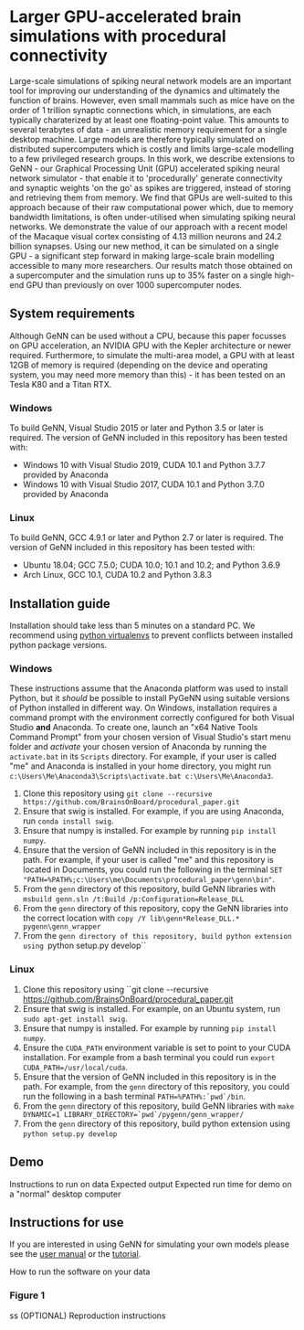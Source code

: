 # Larger GPU-accelerated brain simulations with procedural connectivity
Large-scale simulations of spiking neural network models are an important tool for improving our understanding of the dynamics and ultimately the function of brains.
However, even small mammals such as mice have on the order of 1 trillion synaptic connections which, in simulations, are each typically charaterized by at least one floating-point value.
This amounts to several terabytes of data - an unrealistic memory requirement for a single desktop machine.
Large models are therefore typically simulated on distributed supercomputers which is costly and limits large-scale modelling to a few privileged research groups.
In this work, we describe extensions to GeNN - our Graphical Processing Unit (GPU) accelerated spiking neural network simulator - that enable it to 'procedurally' generate connectivity and synaptic weights 'on the go' as spikes are triggered, instead of storing and retrieving them from memory.
We find that GPUs are well-suited to this approach because of their raw computational power which, due to memory bandwidth limitations, is often under-utilised when simulating spiking neural networks.
We demonstrate the value of our approach with a recent model of the Macaque visual cortex consisting of 4.13 million neurons and 24.2 billion synapses.
Using our new method, it can be simulated on a single GPU - a significant step forward in making large-scale brain modelling accessible to many more researchers.
Our results match those obtained on a supercomputer and the simulation runs up to 35% faster on a single high-end GPU than previously on over 1000 supercomputer nodes.

## System requirements
Although GeNN can be used without a CPU, because this paper focusses on GPU acceleration, an NVIDIA GPU with the Kepler architecture or newer required.
Furthermore, to simulate the multi-area model, a GPU with at least 12GB of memory is required (depending on the device and operating system, you may need more memory than this) - it has been tested on an Tesla K80 and a Titan RTX.

### Windows
To build GeNN, Visual Studio 2015 or later and Python 3.5 or later is required.
The version of GeNN included in this repository has been tested with:
* Windows 10 with Visual Studio 2019, CUDA 10.1 and Python 3.7.7 provided by Anaconda
* Windows 10 with Visual Studio 2017, CUDA 10.1 and Python 3.7.0 provided by Anaconda

### Linux
To build GeNN, GCC 4.9.1 or later and Python 2.7 or later is required.
The version of GeNN included in this repository has been tested with:
* Ubuntu 18.04; GCC 7.5.0; CUDA 10.0; 10.1 and 10.2; and Python 3.6.9
* Arch Linux, GCC 10.1, CUDA 10.2 and Python 3.8.3

## Installation guide
Installation should take less than 5 minutes on a standard PC.
We recommend using [python virtualenvs](https://pypi.org/project/virtualenv/) to prevent conflicts between installed python package versions.

### Windows
These instructions assume that the Anaconda platform was used to install Python, but it _should_ be possible to install PyGeNN using suitable versions of Python installed in different way.
On Windows, installation requires a command prompt with the environment correctly configured for both Visual Studio **and** Anaconda. 
To create one, launch an "x64 Native Tools Command Prompt" from your chosen version of Visual Studio's start menu folder and _activate_ your chosen version of Anaconda by running the ``activate.bat`` in its ``Scripts`` directory. 
For example, if your user is called "me" and Anaconda is installed in your home directory, you might run ``c:\Users\Me\Anaconda3\Scripts\activate.bat c:\Users\Me\Anaconda3``.

1. Clone this repository using ``git clone --recursive https://github.com/BrainsOnBoard/procedural_paper.git``
2. Ensure that swig is installed. For example, if you are using Anaconda, run ``conda install swig``.
3. Ensure that numpy is installed. For example by running ``pip install numpy``.
4. Ensure that the version of GeNN included in this repository is in the path. For example, if your user is called "me" and this repository is located in Documents, you could run the following in the terminal ``SET "PATH=%PATH%;c:\Users\me\Documents\procedural_paper\genn\bin"``.
5. From the ``genn`` directory of this repository, build GeNN libraries with ``msbuild genn.sln /t:Build /p:Configuration=Release_DLL``
6. From the ``genn`` directory of this repository, copy the GeNN libraries into the correct location with ``copy /Y lib\genn*Release_DLL.* pygenn\genn_wrapper``
7. From the ``genn directory of this repository, build python extension using ``python setup.py develop``

### Linux
1. Clone this repository using ``git clone --recursive https://github.com/BrainsOnBoard/procedural_paper.git
2. Ensure that swig is installed. For example, on an Ubuntu system, run ``sudo apt-get install swig``.
3. Ensure that numpy is installed. For example by running ``pip install numpy``.
4. Ensure the ``CUDA_PATH`` environment variable is set to point to your CUDA installation. For example from a bash terminal you could run ``export CUDA_PATH=/usr/local/cuda``.
5. Ensure that the version of GeNN included in this repository is in the path. For example, from the ``genn`` directory of this repository, you could run the following in a bash terminal ``PATH=%PATH%:`pwd`/bin``.
6. From the ``genn`` directory of this repository, build GeNN libraries with ``make DYNAMIC=1 LIBRARY_DIRECTORY=`pwd`/pygenn/genn_wrapper/``
7. From the ``genn`` directory of this repository, build python extension using ``python setup.py develop``

## Demo
Instructions to run on data
Expected output
Expected run time for demo on a "normal" desktop computer

## Instructions for use
If you are interested in using GeNN for simulating your own models please see the [user manual](https://genn-team.github.io/genn/documentation/4/html/index.html) or the [tutorial](https://github.com/neworderofjamie/new_genn_tutorials).

How to run the software on your data


### Figure 1
ss
(OPTIONAL) Reproduction instructions